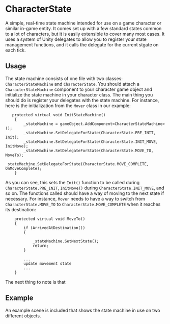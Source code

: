 # CharacterState

A simple, real-time state machine intended for use on a game character or similar in-game entity. It comes set up with a few standard states common to a lot of characters, but it is easily extensible to cover many most cases. It uses a system of Unity delegates to allow you to register your state management functions, and it calls the delegate for the current stgate on each tick.

## Usage
The state machine consists of one file with two classes: `CharacterStateMachine` and `CharacterState`. You should attach a `CharacterStateMachine` component to your character game object and initialize the state machine in your character class. The main thing you should do is register your delegates with the state machine. For instance, here is the initialization from the `Mover` class in our example:

```
   protected virtual void InitStateMachine()
    {
        _stateMachine = gameObject.AddComponent<CharacterStateMachine>();
        _stateMachine.SetDelegateForState(CharacterState.PRE_INIT, Init);
        _stateMachine.SetDelegateForState(CharacterState.INIT_MOVE, InitMove);
        _stateMachine.SetDelegateForState(CharacterState.MOVE_TO, MoveTo);
        _stateMachine.SetDelegateForState(CharacterState.MOVE_COMPLETE, OnMoveComplete);
    }
```

As you can see, this sets the `Init()` function to be called during `CharacterState.PRE_INIT`, `InitMove()` during `CharacterState.INIT_MOVE`, and so on. The functions called should have a way of moving to the next state if necessary. For instance, `Mover` needs to have a way to switch from `CharacterState.MOVE_TO` to `CharacterState.MOVE_COMPLETE` when it reaches its destination:

```
    protected virtual void MoveTo()
    {
        if (ArrivedAtDestination())
        {

            _stateMachine.SetNextState();
            return;
        }

        ...
        update movement state
        ...
    }
```

The next thing to note is that

## Example
An example scene is included that shows the state machine in use on two different objects.
